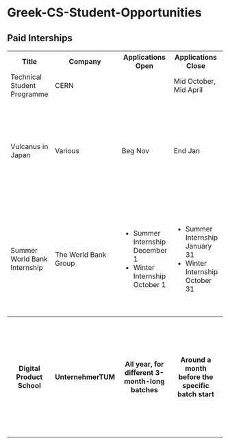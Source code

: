 # Greek-CS-Student-Opportunities

## Paid Interships
<table style="width:100%">
  <tr>
    <th>Title</th>
    <th>Company</th>
    <th>Applications Open</th>
    <th>Applications Close</th>
    <th>Level</th>
    <th>Specific Criteria</th>
    <th>Benefits</th>
    <th>Link</th>
  </tr>
  <tr>
    <td>Technical Student Programme</td>
    <td>CERN</td>
    <td></td>
    <td>Mid October, Mid April</td>
    <td>BSc, MSc</td>
    <td>Maintain student status at the time of the internship</td>
    <td>Full</td>
    <td><a href="https://jobs.web.cern.ch/join-us/technical-student-programme">https://jobs.web.cern.ch/join-us/technical-student-programme</a></td>
  </tr>
  <tr>
    <td>Vulcanus in Japan</td>
    <td>Various</td>
    <td>Beg Nov</td>
    <td>End Jan</td>
    <td>BSc, MSc</td>
    <td><ol><li>Citizen of an EU Member-State or a COSME* partening country</li><li>Between the 4th official year of studies and the penultimate year of PhD</li></ol></td>
    <td>Full</td>
    <td><a href="http://www.eu-japan.eu/events/vulcanus-japan">http://www.eu-japan.eu/events/vulcanus-japan</a></td>
  </tr>
  <tr>
    <td>Summer World Bank Internship</td>
    <td>The World Bank Group</td>
    <td><ul><li>Summer Internship  December 1</li>        
      <li> Winter Internship October 1</li></ul></td>
    <td><ul><li>Summer Internship January 31</li>   <li>Winter Internship October 31</li></ul></td>
    <td>MSc,PhD</td>
    <td>To be eligible for an Internship, candidates must have an undergraduate degree and be enrolled in a full-time graduate study program (pursuing a Master's degree or PhD with plans to return to school full-time)</td>
    <td>(June–September) ,December–March</td>
    <td><a href="http://www.worldbank.org/en/about/careers/programs-and-internships/internship">http://www.worldbank.org/en/about/careers/programs-and-internships/internship</a></td>
  </tr>
  <tr>
    <th>Digital Product School</th>
    <th>UnternehmerTUM</th>
    <th>All year, for different 3-month-long batches</th>
    <th>Around a month before the specific batch start</th>
    <th>Any</th>
    <th>
      <ol>
        <li>
          Motivation to learn and work in an interdisciplinary team
        </li>
          Basic skills or experience on the specific role you apply for will be appreciated
        <li>
        </li>
      </ol>
    </th>
    <th></th>
    <th>https://www.digitalproductschool.io/</th>
  </tr>
</table> 
